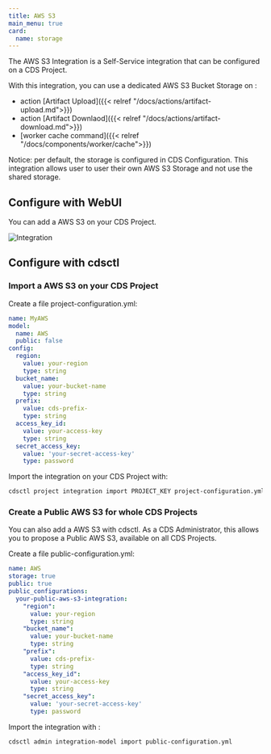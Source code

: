 ```yaml
---
title: AWS S3
main_menu: true
card: 
  name: storage
---
```


The AWS S3 Integration is a Self-Service integration that can be configured on a CDS Project.

With this integration, you can use a dedicated AWS S3 Bucket Storage on :

- action [Artifact Upload]({{< relref "/docs/actions/artifact-upload.md">}})
- action [Artifact Downlaod]({{< relref "/docs/actions/artifact-download.md">}})
- [worker cache command]({{< relref "/docs/components/worker/cache">}})

Notice: per default, the storage is configured in CDS Configuration. This integration
allows user to user their own AWS S3 Storage and not use the shared storage.

## Configure with WebUI

You can add a AWS S3 on your CDS Project.

![Integration](../images/aws-s3-integration-webui.png)

## Configure with cdsctl

### Import a AWS S3 on your CDS Project

Create a file project-configuration.yml:

```yml
name: MyAWS
model:
  name: AWS
  public: false
config:
  region:
    value: your-region
    type: string
  bucket_name:
    value: your-bucket-name
    type: string
  prefix:
    value: cds-prefix-
    type: string
  access_key_id:
    value: your-access-key
    type: string
  secret_access_key:
    value: 'your-secret-access-key'
    type: password
```

Import the integration on your CDS Project with:

```bash
cdsctl project integration import PROJECT_KEY project-configuration.yml
```

### Create a Public AWS S3 for whole CDS Projects

You can also add a AWS S3 with cdsctl. As a CDS Administrator,
this allows you to propose a Public AWS S3, available on all CDS Projects.

Create a file public-configuration.yml:

```yml
name: AWS
storage: true
public: true
public_configurations:
  your-public-aws-s3-integration:
    "region":
      value: your-region
      type: string
    "bucket_name":
      value: your-bucket-name
      type: string
    "prefix":
      value: cds-prefix-
      type: string
    "access_key_id":
      value: your-access-key
      type: string
    "secret_access_key":
      value: 'your-secret-access-key'
      type: password
```

Import the integration with :

```bash
cdsctl admin integration-model import public-configuration.yml
```
